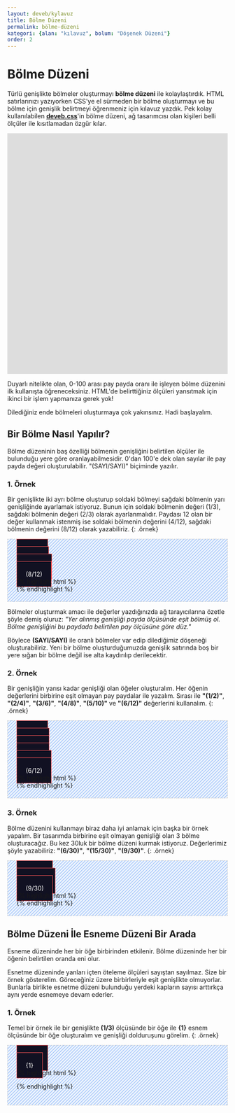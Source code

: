 ```yaml
---
layout: deveb/kylavuz
title: Bölme Düzeni
permalink: bölme-düzeni
kategori: {alan: "kılavuz", bolum: "Döşenek Düzeni"}
order: 2
---
```


# Bölme Düzeni

Türlü genişlikte bölmeler oluşturmayı **bölme düzeni** ile kolaylaştırdık. HTML satırlarınızı yazıyorken CSS'ye el sürmeden bir bölme oluşturmayı ve bu bölme için genişlik belirtmeyi öğrenmeniz için kılavuz yazdık. Pek kolay kullanılabilen **[deveb.css](https://data-deveb.github.io)**'in bölme düzeni, ağ tasarımcısı olan kişileri belli ölçüler ile kısıtlamadan özgür kılar.


<style>
  .girmece-örneği{
    gap: 10px;
  }
  .girmece-örneği > div{
    background-color: #ddd; 
    height: 150px; 
    --gap: 10px;
  }
  .örnek{
    border: 1px dashed #ccc;
    padding: 20px;
    background-color: #60a5fa1a;
    background-image: linear-gradient(135deg,#3b82f680 10%,#0000 0,#0000 50%,#3b82f680 0,#3b82f680 60%,#0000 0,#0000);
    background-size: 7.07px 7.07px;
  }
  .örnek .önizleme{
    
  }
  .örnek .önizleme > div::before{
    content: attr(class);
    width:100%;
    padding: 20px;
    border: 1px solid #f55;
    background-color: #112;
    color: #fff;
  }
</style>

<div class="(4/4) girmece-örneği">
  <div class="(2/4)"></div>
  <div class="(1/4)"></div>
  <div class="(1/4)"></div>
  <div class="(1/4)" style="height: 50px;"></div>
  <div class="(3/4)" style="height: 50px;"></div>
</div>

Duyarlı nitelikte olan, 0-100 arası pay payda oranı ile işleyen bölme düzenini ilk kullanışta öğreneceksiniz. HTML'de belirttiğiniz ölçüleri yansıtmak için ikinci bir işlem yapmanıza gerek yok!

Dilediğiniz ende bölmeleri oluşturmaya çok yakınsınız. Hadi başlayalım.



<!-- Bölmeyi anlatacak görsel örnek eklenecek -->
<!-- -->

## Bir Bölme Nasıl Yapılır?

Bölme düzeninin baş özelliği bölmenin genişliğini belirtilen ölçüler ile bulunduğu yere göre oranlayabilmesidir. 0'dan 100'e dek olan sayılar ile pay payda değeri oluşturulabilir. "(SAYI/SAYI)" biçiminde yazılır.

### 1. Örnek
Bir genişlikte iki ayrı bölme oluşturup soldaki bölmeyi sağdaki bölmenin yarı genişliğinde ayarlamak istiyoruz. Bunun için soldaki bölmenin değeri (1/3), sağdaki bölmenin değeri (2/3) olarak ayarlanmalıdır. Paydası 12 olan bir değer kullanmak istenmiş ise soldaki bölmenin değerini (4/12), sağdaki bölmenin değerini (8/12) olarak yazabiliriz. 
{: .örnek}

<div class="(1/1) örnek">
  <div class="(1/1) önizleme">
    <div class="(1/3)">    </div>
    <div class="(2/3)">    </div>
    <div class="(4/12)">    </div>
    <div class="(8/12)">    </div>
  </div>
  {% highlight html %}
  <div class="(1/3)">
    <!-- içerik alanı -->
  </div>
  <div class="(2/3)">
    <!-- içerik alanı -->
  </div>
  <div class="(4/12)">
    <!-- içerik alanı -->
  </div>
  <div class="(8/12)">
    <!-- içerik alanı -->
  </div>
  {% endhighlight %}
</div>

Bölmeler oluşturmak amacı ile değerler yazdığınızda ağ tarayıcılarına özetle şöyle demiş oluruz: *"Yer alınmış genişliği payda ölçüsünde eşit bölmüş ol. Bölme genişliğini bu paydada belirtilen pay ölçüsüne göre düz."*

Böylece **(SAYI/SAYI)** ile oranlı bölmeler var edip dilediğimiz döşeneği oluşturabiliriz. Yeni bir bölme oluşturduğumuzda genişlik satırında boş bir yere sığan bir bölme değil ise alta kaydırılıp derilecektir.


### 2. Örnek

Bir genişliğin yarısı kadar genişliği olan öğeler oluşturalım. Her öğenin değerlerini birbirine eşit olmayan pay paydalar ile yazalım. Sırası ile **"(1/2)"**, **"(2/4)"**, **"(3/6)"**, **"(4/8)"**, **"(5/10)"** ve **"(6/12)"** değerlerini kullanalım.
{: .örnek}

<div class="(1/1) örnek">
  <div class="(1/1) önizleme">
    <div class="(1/2)">
    </div>
    <div class="(2/4)">
    </div>
    <div class="(3/6)">
    </div>
    <div class="(4/8)">
    </div>
    <div class="(5/10)">
    </div>
    <div class="(6/12)">
    </div>
  </div>
  {% highlight html %}
  <div class="(1/2)">
    <!-- içerik alanı -->
  </div>
  <div class="(2/4)">
    <!-- içerik alanı -->
  </div>
  <div class="(3/6)">
    <!-- içerik alanı -->
  </div>
  <div class="(4/8)">
    <!-- içerik alanı -->
  </div>
  <div class="(5/10)">
    <!-- içerik alanı -->
  </div>
  <div class="(6/12)">
    <!-- içerik alanı -->
  </div>
  {% endhighlight %}
</div>

### 3. Örnek

Bölme düzenini kullanmayı biraz daha iyi anlamak için başka bir örnek yapalım. Bir tasarımda birbirine eşit olmayan genişliği olan 3 bölme oluşturacağız. Bu kez 30luk bir bölme düzeni kurmak istiyoruz. Değerlerimiz şöyle yazabiliriz: **"(6/30)"**, **"(15/30)"**, **"(9/30)"**.
{: .örnek}

<div class="(1/1) örnek">
  <div class="(1/1) önizleme">
    <div class="(6/30)">
    </div>
    <div class="(15/30)">
    </div>
    <div class="(9/30)">
    </div>
  </div>
  {% highlight html %}
  <div class="(6/30)">
    <!-- içerik alanı -->
  </div>
  <div class="(15/30)">
    <!-- içerik alanı -->
  </div>
  <div class="(9/30)">
    <!-- içerik alanı -->
  </div>
  {% endhighlight %}
</div>

## Bölme Düzeni İle Esneme Düzeni Bir Arada

Esneme düzeninde her bir öğe birbirinden etkilenir. Bölme düzeninde her bir öğenin belirtilen oranda eni olur. 

Esnetme düzeninde yanları içten öteleme ölçüleri sayıştan sayılmaz. Size bir örnek gösterelim. Göreceğiniz üzere birbirleriyle eşit genişlikte olmuyorlar. Bunlarla birlikte esnetme düzeni bulunduğu yerdeki kapların sayısı arttırkça aynı yerde esnemeye devam ederler.

### 1. Örnek

Temel bir örnek ile bir genişlikte **(1/3)** ölçüsünde bir öğe ile **{1}** esnem ölçüsünde bir öğe oluşturalım ve genişliği dolduruşunu görelim.
{: .örnek}

<div class="(1/1) örnek">
  <div class="(1/1) önizleme">
    <div class="(1/3)">
    </div>
    <div class="{1}">
    </div>
  </div>    
  {% highlight html %}
  <div class="(1/3)">
    <!-- içerik alanı -->
  </div>
  <div class="{1}">
    <!-- içerik alanı -->
  </div>
 
  {% endhighlight %}
</div>

